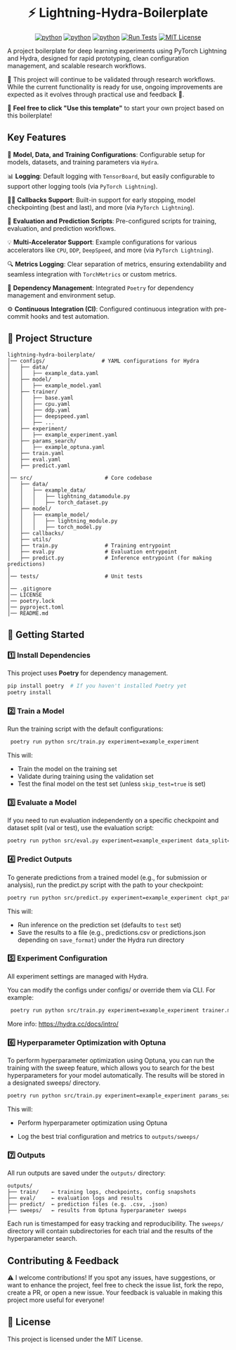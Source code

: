 <div align="center">
<h1> ⚡ Lightning-Hydra-Boilerplate </h1>

[![python](https://img.shields.io/badge/python-3.10-blue)]() [![python](https://img.shields.io/badge/python-3.11-blue)]() [![python](https://img.shields.io/badge/python-3.12-blue)]() [![Run Tests](https://github.com/willyfh/lightning-hydra-boilerplate/actions/workflows/ci-checks.yaml/badge.svg)](https://github.com/willyfh/lightning-hydra-boilerplate/actions/workflows/ci-checks.yaml) [![MIT License](https://img.shields.io/badge/License-MIT-yellow)](https://opensource.org/licenses/MIT)

</div>

A project boilerplate for deep learning experiments using PyTorch Lightning and Hydra, designed for rapid prototyping, clean configuration management, and scalable research workflows.

🔬 This project will continue to be validated through research workflows. While the current functionality is ready for use, ongoing improvements are expected as it evolves through practical use and feedback 🌱.

🚀 **Feel free to click "Use this template"** to start your own project based on this boilerplate!

## Key Features

📝 **Model, Data, and Training Configurations**: Configurable setup for models, datasets, and training parameters via `Hydra`.

📊 **Logging**: Default logging with `TensorBoard`, but easily configurable to support other logging tools (via `PyTorch Lightning`).

🧑‍💻 **Callbacks Support**: Built-in support for early stopping, model checkpointing (best and last), and more (via `PyTorch Lightning`).

🎯 **Evaluation and Prediction Scripts**: Pre-configured scripts for training, evaluation, and prediction workflows.

💡 **Multi-Accelerator Support**: Example configurations for various accelerators like `CPU`, `DDP`, `DeepSpeed`, and more (via `PyTorch Lightning`).

🔍 **Metrics Logging**: Clear separation of metrics, ensuring extendability and seamless integration with `TorchMetrics` or custom metrics.

🔧 **Dependency Management**: Integrated `Poetry` for dependency management and environment setup.

⚙️ **Continuous Integration (CI)**: Configured continuous integration with pre-commit hooks and test automation.

## 📁 Project Structure

```plaintext
lightning-hydra-boilerplate/
│── configs/                  # YAML configurations for Hydra
│   ├── data/
│   │   ├── example_data.yaml
│   ├── model/
│   │   ├── example_model.yaml
│   ├── trainer/
│   │   ├── base.yaml
│   │   ├── cpu.yaml
│   │   ├── ddp.yaml
│   │   ├── deepspeed.yaml
│   │   ├── ...
│   ├── experiment/
│   │   ├── example_experiment.yaml
│   ├── params_search/
│   │   ├── example_optuna.yaml
│   ├── train.yaml
│   ├── eval.yaml
│   ├── predict.yaml
│
│── src/                       # Core codebase
│   ├── data/
│   │   ├── example_data/
│   │   │   ├── lightning_datamodule.py
│   │   │   ├── torch_dataset.py
│   ├── model/
│   │   ├── example_model/
│   │   │   ├── lightning_module.py
│   │   │   ├── torch_model.py
│   ├── callbacks/
│   ├── utils/
│   ├── train.py               # Training entrypoint
│   ├── eval.py                # Evaluation entrypoint
│   ├── predict.py             # Inference entrypoint (for making predictions)
│
│── tests/                     # Unit tests
│
│── .gitignore
│── LICENSE
│── poetry.lock
│── pyproject.toml
│── README.md
```

## 🚀 Getting Started

### **1️⃣ Install Dependencies**

This project uses **Poetry** for dependency management.

```bash
pip install poetry  # If you haven't installed Poetry yet
poetry install
```

### **2️⃣ Train a Model**

Run the training script with the default configurations:

```bash
 poetry run python src/train.py experiment=example_experiment
```

This will:

- Train the model on the training set
- Validate during training using the validation set
- Test the final model on the test set (unless `skip_test=true` is set)

### **3️⃣ Evaluate a Model**

If you need to run evaluation independently on a specific checkpoint and dataset split (val or test), use the evaluation script:

```bash
poetry run python src/eval.py experiment=example_experiment data_split=test ckpt_path=/path/to/checkpoint.ckpt
```

### **4️⃣ Predict Outputs**

To generate predictions from a trained model (e.g., for submission or analysis), run the predict.py script with the path to your checkpoint:

```bash
poetry run python src/predict.py experiment=example_experiment ckpt_path=/path/to/checkpoint.ckpt
```

This will:

- Run inference on the prediction set (defaults to `test` set)
- Save the results to a file (e.g., predictions.csv or predictions.json depending on `save_format`) under the Hydra run directory

### **5️⃣ Experiment Configuration**

All experiment settings are managed with Hydra.

You can modify the configs under configs/ or override them via CLI. For example:

```bash
 poetry run python src/train.py experiment=example_experiment trainer.max_epochs=10
```

More info: https://hydra.cc/docs/intro/

### 6️⃣ **Hyperparameter Optimization with Optuna**

To perform hyperparameter optimization using Optuna, you can run the training with the sweep feature, which allows you to search for the best hyperparameters for your model automatically. The results will be stored in a designated sweeps/ directory.

```bash
poetry run python src/train.py experiment=example_experiment params_search=example_optuna
```

This will:

- Perform hyperparameter optimization using Optuna

- Log the best trial configuration and metrics to `outputs/sweeps/`

### **7️⃣ Outputs**

All run outputs are saved under the `outputs/` directory:

```plaintext
outputs/
├── train/    ← training logs, checkpoints, config snapshots
├── eval/     ← evaluation logs and results
├── predict/  ← prediction files (e.g. .csv, .json)
├── sweeps/   ← results from Optuna hyperparameter sweeps
```

Each run is timestamped for easy tracking and reproducibility. The `sweeps/` directory will contain subdirectories for each trial and the results of the hyperparameter search.

## Contributing & Feedback

⚠️ I welcome contributions! If you spot any issues, have suggestions, or want to enhance the project, feel free to check the issue list, fork the repo, create a PR, or open a new issue. Your feedback is valuable in making this project more useful for everyone!

## 📜 License

This project is licensed under the MIT License.
